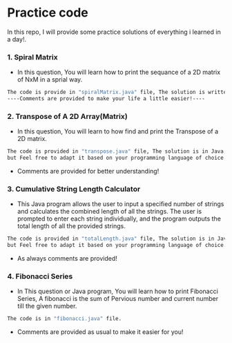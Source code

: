 # Practice code
In this repo, I will provide some practice solutions of everything i learned in a day!.

### 1. Spiral Matrix
- In this question, You will learn how to print the sequance of a 2D matrix of NxM in a sprial way.

```bash
The code is provide in "spiralMatrix.java" file, The solution is written is java but feel free to use it in other languages because the algorithm is easy and same.
----Comments are provided to make your life a little easier!----
```

### 2. Transpose of A 2D Array(Matrix)
- In this question, You will learn to how find and print the Transpose of a 2D matrix.

```bash
The code is provided in "transpose.java" file, The solution is in Java,
but Feel free to adapt it based on your programming language of choice.

```
- Comments are provided for better understanding!

### 3. Cumulative String Length Calculator
- This Java program allows the user to input a specified number of strings and calculates the combined length of all the strings. The user is prompted to enter each string individually, and the program outputs the total length of all the provided strings.

```bash
The code is provided in "totalLength.java" file, The solution is in Java,
but Feel free to adapt it based on your programming language of choice.

```
- As always comments are provided!

### 4. Fibonacci Series
- In This question or Java program, You will learn how to print Fibonacci Series, A fibonacci is the sum of Pervious number and current number till the given number.
```bash
The code is in "fibonacci.java" file.
```
- Comments are provided as usual to make it easier for you!